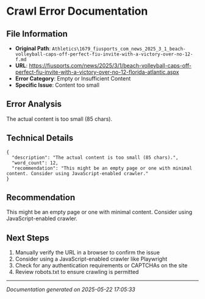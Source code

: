 # Crawl Error Documentation

## File Information
- **Original Path**: `Athletics\1679_fiusports_com_news_2025_3_1_beach-volleyball-caps-off-perfect-fiu-invite-with-a-victory-over-no-12-f.md`
- **URL**: https://fiusports.com/news/2025/3/1/beach-volleyball-caps-off-perfect-fiu-invite-with-a-victory-over-no-12-florida-atlantic.aspx
- **Error Category**: Empty or Insufficient Content
- **Specific Issue**: Content too small

## Error Analysis
The actual content is too small (85 chars).

## Technical Details
```
{
  "description": "The actual content is too small (85 chars).",
  "word_count": 12,
  "recommendation": "This might be an empty page or one with minimal content. Consider using JavaScript-enabled crawler."
}
```

## Recommendation
This might be an empty page or one with minimal content. Consider using JavaScript-enabled crawler.

## Next Steps
1. Manually verify the URL in a browser to confirm the issue
2. Consider using a JavaScript-enabled crawler like Playwright
3. Check for any authentication requirements or CAPTCHAs on the site
4. Review robots.txt to ensure crawling is permitted

---
*Documentation generated on 2025-05-22 17:05:33*
